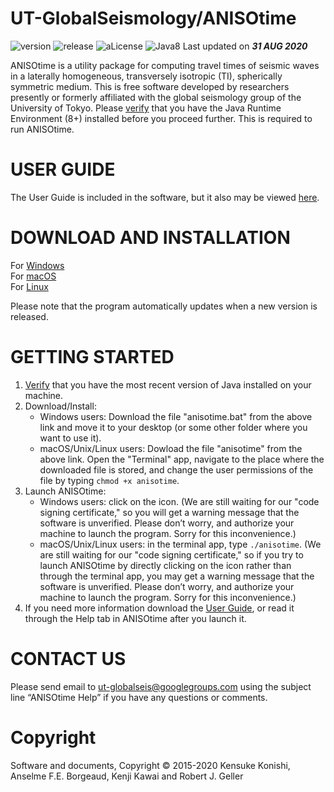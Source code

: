 # UT-GlobalSeismology/ANISOtime

![version](https://img.shields.io/badge/version-1.3.9-yellow.svg)
![release](https://img.shields.io/badge/release-Tokoname-yellow.svg)
![aLicense](https://img.shields.io/badge/license-GPL--3-blue.svg?style=flat)
![Java8](https://img.shields.io/badge/dependencies-JRE%208-brightgreen.svg) Last updated on ***31 AUG 2020***  

ANISOtime is a utility package for computing travel times of seismic waves in a laterally homogeneous, transversely isotropic (TI), spherically symmetric medium. This is free software developed by researchers presently or formerly affiliated with the global seismology group of the University of Tokyo. 
Please [verify](https://java.com/en/download/installed8.jsp) that you have the Java Runtime Environment (8+) installed before you proceed further. This is required to run ANISOtime.

# USER GUIDE

The User Guide is included in the software, but it also may be viewed [here](https://github.com/UT-GlobalSeismology/anisotime/releases/download/anisotime/user_guide.pdf).   

# DOWNLOAD AND INSTALLATION

For [Windows](https://bit.ly/31CXCX5)  
For [macOS](https://bit.ly/2DbS5NH)  
For [Linux](https://bit.ly/2DbS5NH)

Please note that the program automatically updates when a new version is released. 


# GETTING STARTED
1. [Verify](https://java.com/en/download/installed8.jsp) that you have the most recent version of Java installed on your machine.
2. Download/Install:<br>
    - Windows users: Download the file "anisotime.bat" from the above link and move it to your desktop (or some other folder where you want to use it).<br>
    - macOS/Unix/Linux users: Dowload the file "anisotime" from the above link. Open the "Terminal" app, navigate to the place where the downloaded file is stored, and change the user permissions of the file by typing ```chmod +x anisotime```.
3. Launch ANISOtime:<br>
    - Windows users: click on the icon. (We are still waiting for our "code signing certificate," so you will get a warning message that the software is unverified. Please don’t worry, and authorize your machine to launch the program. Sorry for this inconvenience.)<br>
    - macOS/Unix/Linux users: in the terminal app, type ```./anisotime```. (We are still waiting for our "code signing certificate," so if you try to launch ANISOtime by directly clicking on the icon rather than through the terminal app, you may get a warning message that the software is unverified. Please don’t worry, and authorize your machine to launch the program. Sorry for this inconvenience.)
4. If you need more information download the [User Guide](https://github.com/UT-GlobalSeismology/anisotime/releases/download/anisotime/user_guide.pdf), or read it through the Help tab in ANISOtime after you launch it.


# CONTACT US 

Please send email to ut-globalseis@googlegroups.com using the subject line “ANISOtime Help” if you have any questions or comments. 

# Copyright

Software and documents, Copyright © 2015-2020 Kensuke Konishi, Anselme F.E. Borgeaud, Kenji Kawai and Robert J. Geller
